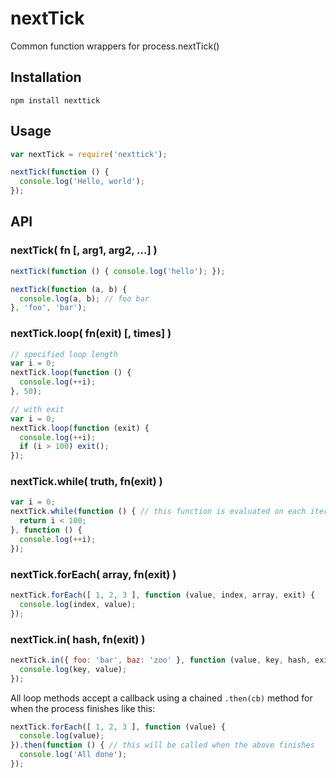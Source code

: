 nextTick
========

Common function wrappers for process.nextTick()

Installation
------------
    npm install nexttick

Usage
-----

```javascript
var nextTick = require('nexttick');

nextTick(function () {
  console.log('Hello, world');
});
```

API
---

### nextTick( fn [, arg1, arg2, ...] )

```javascript
nextTick(function () { console.log('hello'); });

nextTick(function (a, b) {
  console.log(a, b); // foo bar
}, 'foo', 'bar');
```

### nextTick.loop( fn(exit) [, times] )

```javascript
// specified loop length
var i = 0;
nextTick.loop(function () {
  console.log(++i);
}, 50);

// with exit
var i = 0;
nextTick.loop(function (exit) {
  console.log(++i);
  if (i > 100) exit();
});
```

### nextTick.while( truth, fn(exit) )

```javascript
var i = 0;
nextTick.while(function () { // this function is evaluated on each iteration
  return i < 100;
}, function () {
  console.log(++i);
});
```

### nextTick.forEach( array, fn(exit) )

```javascript
nextTick.forEach([ 1, 2, 3 ], function (value, index, array, exit) {
  console.log(index, value);
});
```

### nextTick.in( hash, fn(exit) )

```javascript
nextTick.in({ foo: 'bar', baz: 'zoo' }, function (value, key, hash, exit) {
  console.log(key, value);
});
```

All loop methods accept a callback using a chained ```.then(cb)``` method for when the process finishes like this:

```javascript
nextTick.forEach([ 1, 2, 3 ], function (value) {
  console.log(value);
}).then(function () { // this will be called when the above finishes
  console.log('All done');
});
```